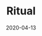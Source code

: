 ---
layout: page
title: Ritual
permalink: /ritual
domain: ritual.com
status: live
tags: supplements
date: 2020-04-13
---
